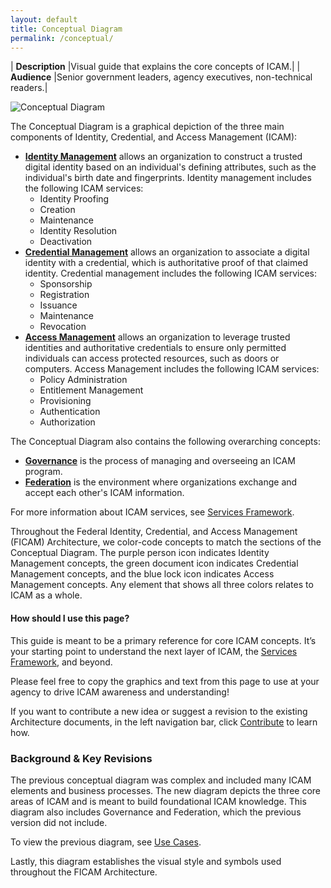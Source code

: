 ```yaml
---
layout: default
title: Conceptual Diagram
permalink: /conceptual/
---
```


| **Description** |Visual guide that explains the core concepts of ICAM.|
| **Audience** |Senior government leaders, agency executives, non-technical readers.|

![Conceptual Diagram]({{site.baseurl}}/img/ConceptualDiagram.png)

The Conceptual Diagram is a graphical depiction of the three main components of Identity, Credential, and Access Management (ICAM):  

* [**Identity Management**]({{site.baseurl}}/services/identity) allows an organization to construct a trusted digital identity based on an individual's defining attributes, such as the individual's birth date and fingerprints. Identity management includes the following ICAM services:
    * Identity Proofing
    * Creation
    * Maintenance
    * Identity Resolution
    * Deactivation
* [**Credential Management**]({{site.baseurl}}/services/credentials) allows an organization to associate a digital identity with a credential, which is authoritative proof of that claimed identity. Credential management includes the following ICAM services:
    * Sponsorship
    * Registration
    * Issuance
    * Maintenance
    * Revocation
* [**Access Management**]({{site.baseurl}}/services/access) allows an organization to leverage trusted identities and authoritative credentials to ensure only permitted individuals can access protected resources, such as doors or computers. Access Management includes the following ICAM services:
    * Policy Administration
    * Entitlement Management
    * Provisioning
    * Authentication
    * Authorization
    
The Conceptual Diagram also contains the following overarching concepts:
* [**Governance**]({{site.baseurl}}/services/governance) is the process of managing and overseeing an ICAM program.
* [**Federation**]({{site.baseurl}}/services/federation) is the environment where organizations exchange and accept each other's ICAM information.

For more information about ICAM services, see [Services Framework]({{site.baseurl}}/services/).

Throughout the Federal Identity, Credential, and Access Management (FICAM) Architecture, we color-code concepts to match the sections of the Conceptual Diagram. The purple person icon indicates Identity Management concepts, the green document icon indicates Credential Management concepts, and the blue lock icon indicates Access Management concepts. Any element that shows all three colors relates to ICAM as a whole.

#### How should I use this page?
This guide is meant to be a primary reference for core ICAM concepts. It’s your starting point to understand the next layer of ICAM, the [Services Framework]({{site.baseurl}}/services/), and beyond.

Please feel free to copy the graphics and text from this page to use at your agency to drive ICAM awareness and understanding!

If you want to contribute a new idea or suggest a revision to the existing Architecture documents, in the left navigation bar, click [Contribute]({{site.baseurl}}/contribute/) to learn how.

### Background & Key Revisions

The previous conceptual diagram was complex and included many ICAM elements and business processes. The new diagram depicts the three core areas of ICAM and is meant to build foundational ICAM knowledge. This diagram also includes Governance and Federation, which the previous version did not include.

To view the previous diagram, see [Use Cases]({{site.baseurl}}/usecases/).

Lastly, this diagram establishes the visual style and symbols used throughout the FICAM Architecture.
